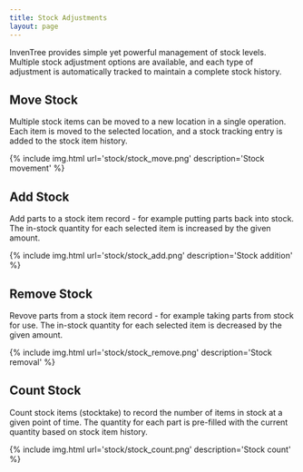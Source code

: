 ```yaml
---
title: Stock Adjustments
layout: page
---
```


InvenTree provides simple yet powerful management of stock levels. Multiple stock adjustment options are available, and each type of adjustment is automatically tracked to maintain a complete stock history.

## Move Stock

Multiple stock items can be moved to a new location in a single operation. Each item is moved to the selected location, and a stock tracking entry is added to the stock item history.

{% include img.html url='stock/stock_move.png' description='Stock movement' %}

## Add Stock

Add parts to a stock item record - for example putting parts back into stock. The in-stock quantity for each selected item is increased by the given amount.

{% include img.html url='stock/stock_add.png' description='Stock addition' %}

## Remove Stock

Revove parts from a stock item record - for example taking parts from stock for use. The in-stock quantity for each selected item is decreased by the given amount.

{% include img.html url='stock/stock_remove.png' description='Stock removal' %}

## Count Stock

Count stock items (stocktake) to record the number of items in stock at a given point of time. The quantity for each part is pre-filled with the current quantity based on stock item history.

{% include img.html url='stock/stock_count.png' description='Stock count' %}